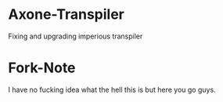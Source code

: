 # Axone-Transpiler
 Fixing and upgrading imperious transpiler
 
 # Fork-Note
 I have no fucking idea what the hell this is but here you go guys.
